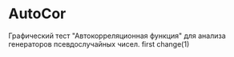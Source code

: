 # AutoCor
Графический тест "Автокорреляционная функция" для анализа генераторов псевдослучайных чисел.
first change(1)
